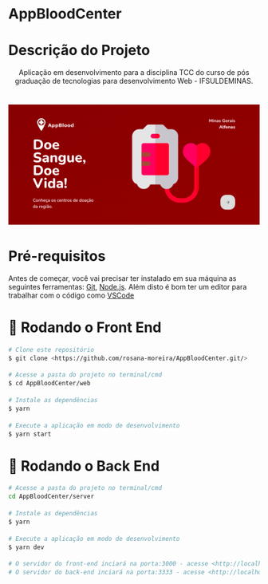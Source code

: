 # AppBloodCenter
# Descrição do Projeto
<p align="center">
Aplicação em desenvolvimento para a disciplina TCC do curso de pós graduação de tecnologias para desenvolvimento Web - IFSULDEMINAS.
</p>

<h1 align="center">
  <img alt="logo" title="#logo" src="./assets/git.png" />
</h1>

# Pré-requisitos

Antes de começar, você vai precisar ter instalado em sua máquina as seguintes ferramentas:
[Git](https://git-scm.com), [Node.js](https://nodejs.org/en/). 
Além disto é bom ter um editor para trabalhar com o código como [VSCode](https://code.visualstudio.com/)

# 🎲 Rodando o Front End

```bash
# Clone este repositório
$ git clone <https://github.com/rosana-moreira/AppBloodCenter.git/>

# Acesse a pasta do projeto no terminal/cmd
$ cd AppBloodCenter/web

# Instale as dependências
$ yarn

# Execute a aplicação em modo de desenvolvimento
$ yarn start
```
# 🎲 Rodando o Back End
```bash
# Acesse a pasta do projeto no terminal/cmd
cd AppBloodCenter/server

# Instale as dependências
$ yarn

# Execute a aplicação em modo de desenvolvimento
$ yarn dev

# O servidor do front-end inciará na porta:3000 - acesse <http://localhost:3000>
# O servidor do back-end inciará na porta:3333 - acesse <http://localhost:3333>

```
